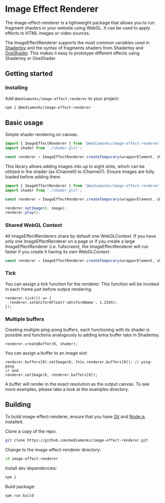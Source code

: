 # Image Effect Renderer

The image-effect-renderer is a lightweight package that allows you to run fragment shaders in your website using WebGL. It can be used to apply effects to HTML images or video sources.

The ImageEffectRenderer supports the most common variables used in [Shadertoy](https://www.shadertoy.com/) and the syntax of fragments shaders from Shadertoy and [OneShader](https://www.oneshader.net/). This makes it easy to prototype different effects using Shadertoy or OneShader.

## Getting started

### Installing

Add `@mediamonks/image-effect-renderer` to your project:

```sh
npm i @mediamonks/image-effect-renderer
```
## Basic usage

Simple shader rendering on canvas.
```ts
import { ImageEffectRenderer } from '@mediamonks/image-effect-renderer';
import shader from './shader.glsl';

const renderer = ImageEffectRenderer.createTemporary(wrapperElement, shader, { loop: true });
```

This library allows adding images into up to eight slots, which can be utilized in the shader (as iChannel0 to iChannel7). Ensure images are fully loaded before adding them.
```ts
import { ImageEffectRenderer } from '@mediamonks/image-effect-renderer';
import shader from './shader.glsl';

const renderer = ImageEffectRenderer.createTemporary(wrapperElement, shader, { loop: false });

renderer.setImage(0, image);
renderer.play();
```

### Shared WebGL Context

All ImageEffectRenderers share by default one WebGLContext. If you have only one ImageEffectRenderer on a page or if you create a large ImageEffectRenderer (i.e. fullscreen),
the ImageEffectRenderer will run faster if you create it having its own WebGLContext:

```ts
const renderer = ImageEffectRenderer.createTemporary(wrapperElement, shader, { useSharedContext: false });
```

### Tick

You can assign a tick function for the renderer. This function will be invoked in each frame just before output rendering.

```
renderer.tick(() => {
  renderer.setUniformFloat('uUniformName', 1.2345);
});
```

### Multiple buffers

Creating multiple ping-pong buffers, each functioning with its shader is possible and functions analogously to adding extra buffer tabs in Shadertoy.

```
renderer.createBuffer(0, shader);
```

You can assign a buffer to an image slot:

```
renderer.buffers[0].setImage(0, this.renderer.buffers[0]); // ping-pong
// and
renderer.setImage(0, renderer.buffers[0]);
```

A buffer will render in the exact resolution as the output canvas. To see more examples, please take a look at the examples directory.


## Building

To build image-effect-renderer, ensure that you have [Git](http://git-scm.com/downloads)
and [Node.js](http://nodejs.org/) installed.

Clone a copy of the repo:
```sh
git clone https://github.com/mediamonks/image-effect-renderer.git
```

Change to the image-effect-renderer directory:
```sh
cd image-effect-renderer
```

Install dev dependencies:
```sh
npm i
```

Build package:
```sh
npm run build
```
